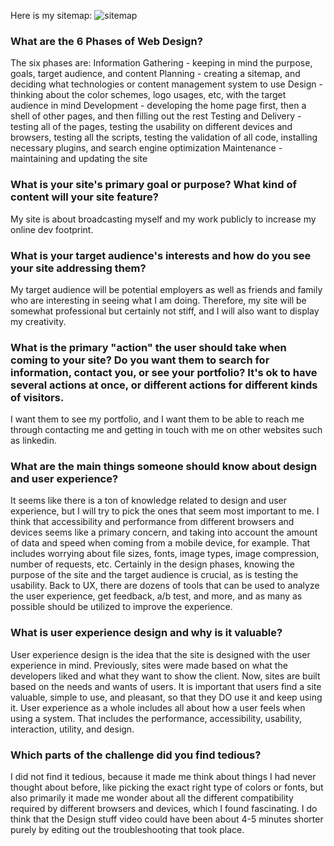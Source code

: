Here is my sitemap:
![sitemap](/imgs/sitemap.png)

### What are the 6 Phases of Web Design?
  The six phases are:
   Information Gathering - keeping in mind the purpose, goals, target audience, and content
   Planning - creating a sitemap, and deciding what technologies or content management system to use
   Design - thinking about the color schemes, logo usages, etc, with the target audience in mind
   Development - developing the home page first, then a shell of other pages, and then filling out the rest
   Testing and Delivery - testing all of the pages, testing the usability on different devices and browsers, testing all the scripts, testing the validation of all code, installing necessary plugins, and search engine optimization
   Maintenance - maintaining and updating the site
### What is your site's primary goal or purpose? What kind of content will your site feature?
  My site is about broadcasting myself and my work publicly to increase my online dev footprint.
### What is your target audience's interests and how do you see your site addressing them?
  My target audience will be potential employers as well as friends and family who are interesting in seeing what I am doing. Therefore, my site will be somewhat professional but certainly not stiff, and I will also want to display my creativity.
### What is the primary "action" the user should take when coming to your site? Do you want them to search for information, contact you, or see your portfolio? It's ok to have several actions at once, or different actions for different kinds of visitors.
  I want them to see my portfolio, and I want them to be able to reach me through contacting me and getting in touch with me on other websites such as linkedin.
### What are the main things someone should know about design and user experience?
  It seems like there is a ton of knowledge related to design and user experience, but I will try to pick the ones that seem most important to me. I think that accessibility and performance from different browsers and devices seems like a primary concern, and taking into account the amount of data and speed when coming from a mobile device, for example. That includes worrying about file sizes, fonts, image types, image compression, number of requests, etc. Certainly in the design phases, knowing the purpose of the site and the target audience is crucial, as is testing the usability. Back to UX, there are dozens of tools that can be used to analyze the user experience, get feedback, a/b test, and more, and as many as possible should be utilized to improve the experience.
### What is user experience design and why is it valuable?
  User experience design is the idea that the site is designed with the user experience in mind. Previously, sites were made based on what the developers liked and what they want to show the client. Now, sites are built based on the needs and wants of users. It is important that users find a site valuable, simple to use, and pleasant, so that they DO use it and keep using it. User experience as a whole includes all about how a user feels when using a system. That includes the performance, accessibility, usability, interaction, utility, and design.
### Which parts of the challenge did you find tedious?
  I did not find it tedious, because it made me think about things I had never thought about before, like picking the exact right type of colors or fonts, but also primarily it made me wonder about all the different compatibility required by different browsers and devices, which I found fascinating. I do think that the Design stuff video could have been about 4-5 minutes shorter purely by editing out the troubleshooting that took place.
